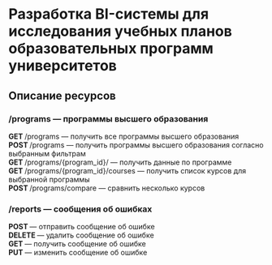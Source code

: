 # Разработка BI-системы для исследования учебных планов образовательных программ университетов
## Описание ресурсов
### /programs — программы высшего образования
<b> GET </b> /programs — получить все программы высшего образования <br>
<b> POST </b> /programs — получить программы высшего образования согласно выбранным фильтрам <br>
<b> GET </b> /programs/{program_id}/ — получить данные по программе <br>
<b> GET </b> /programs/{program_id}/courses — получить список курсов для выбранной программы <br>
<b> POST </b> /programs/compare — сравнить несколько курсов <br>

### /reports — сообщения об ошибках
<b> POST </b> — отправить сообщение об ошибке <br>
<b> DELETE </b> — удалить сообщение об ошибке <br>
<b> GET </b> — получить сообщение об ошибке <br>
<b> PUT </b> — изменить сообщение об ошибке <br>
